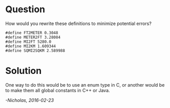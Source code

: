 # Question

How would you rewrite these definitions to minimize potential errors?

    #define FT2METER 0.3048
    #define METER2FT 3.28084
    #define MI2FT 5280.0
    #define MI2KM 1.609344
    #define SQMI2SQKM 2.589988

# Solution

One way to do this would be to use an enum type in C, or another would be to
make them all global constants in C++ or Java.

_-Nicholas, 2016-02-23_
